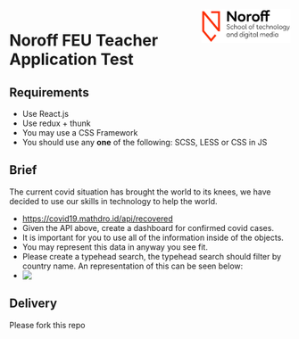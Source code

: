 <img src="./.readme/images/noroff-light.png" width="160" align="right">

# Noroff FEU Teacher Application Test

## Requirements
- Use React.js
- Use redux + thunk
- You may use a CSS Framework
- You should use any **one** of the following: SCSS, LESS or CSS in JS

## Brief
The current covid situation has brought the world to its knees, we have decided to use our skills in technology to help the world.
- https://covid19.mathdro.id/api/recovered
- Given the API above, create a dashboard for confirmed covid cases.
- It is important for you to use all of the information inside of the objects.
- You may represent this data in anyway you see fit.
- Please create a typehead search, the typehead search should filter by country name. An representation of this can be seen below:
- <img src="https://thumbs.gfycat.com/LameBigheartedHornedviper-size_restricted.gif" width="300" align="left">



## Delivery
Please fork this repo
